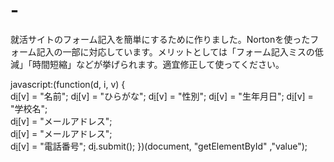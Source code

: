 # -
就活サイトのフォーム記入を簡単にするために作りました。Nortonを使ったフォーム記入の一部に対応しています。メリットとしては「フォーム記入ミスの低減」「時間短縮」などが挙げられます。適宜修正して使ってください。

javascript:(function(d, i, v) {    
  d[i]("name")[v] = "名前";
  d[i]("kana")[v] = "ひらがな";
  d[i]("sex")[v] = "性別";
  d[i]("seinengappi")[v] = "生年月日";
  d[i]("school")[v] = "学校名";     
  d[i]("mail")[v] = "メールアドレス";    
  d[i]("mail_chk")[v] = "メールアドレス";   
  d[i]("tel")[v] = "電話番号";
  d[i]("requireFields").submit();
})(document, "getElementById" ,"value");
